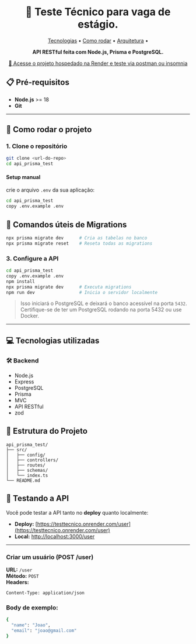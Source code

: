 
<h1 align="center" style="font-weight: bold;">📝 Teste Técnico para vaga de estágio.</h1>  

<p align="center">  
  <a href="#tech">Tecnologias</a> •   
  <a href="#start">Como rodar</a> •   
  <a href="#structure">Arquitetura</a> •  
</p>  

<p align="center"><b>API RESTful feita com Node.js, Prisma e PostgreSQL.</b></p>


<p align="center">     
  <a href="https://testtecnico.onrender.com/">📱 Acesse o projeto hospedado na Render e teste via postman ou insomnia</a>
</p>


## 📋 Pré-requisitos

* **Node.js** >= 18
* **Git**

---

## 🚀 Como rodar o projeto <a id="start"></a>

### 1. Clone o repositório

```bash
git clone <url-do-repo>
cd api_prisma_test
```

#### Setup manual
crie o arquivo `.env` da sua aplicação:
```bash
cd api_prisma_test
copy .env.example .env
```

## 📝 Comandos úteis de Migrations

```bash
npx prisma migrate dev      # Cria as tabelas no banco
npx prisma migrate reset    # Reseta todas as migrations
```

### 3. Configure a API

```bash
cd api_prisma_test
copy .env.example .env
npm install
npx prisma migrate dev      # Executa migrations
npm run dev                 # Inicia o servidor localmente
```

> Isso iniciará o PostgreSQL e deixará o banco acessível na porta `5432`.
> Certifique-se de ter um PostgreSQL rodando na porta 5432 ou use Docker.

---

## 💻 Tecnologias utilizadas <a id="tech"></a>

### 🛠️ Backend

* Node.js
* Express
* PostgreSQL
* Prisma
* MVC
* API RESTful
* zod


## 📁 Estrutura do Projeto <a id="structure"></a>

```
api_prisma_test/
├── src/
│   ├── config/
│   ├── controllers/
│   ├── routes/ 
│   ├── schemas/ 
│   └── index.ts
└── README.md
```

## 🧪 Testando a API

Você pode testar a API tanto no **deploy** quanto localmente:

- **Deploy:** [https://testtecnico.onrender.com/user](https://testtecnico.onrender.com/user)  
- **Local:** [http://localhost:3000/user](http://localhost:3000/user)  

---

### Criar um usuário (POST /user)

**URL:** `/user`  
**Método:** `POST`  
**Headers:**  

```http
Content-Type: application/json
```

### Body de exemplo:

```bash
{
  "name": "Joao",
  "email": "joao@gmail.com"
}
```



